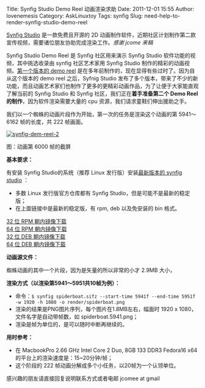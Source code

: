 Title: Synfig Studio Demo Reel 动画渲染求助
Date: 2011-12-01 15:55
Author: lovenemesis
Category: AskLinuxtoy
Tags: synfig
Slug: need-help-to-render-synfig-studio-demo-reel

[Synfig Studio](http://www.synfig.org/cms/) 是一款免费且开源的 2D
动画制作软件，近期社区计划制作第二款宣传视频，需要诸位朋友协助完成渲染工作。*感谢
jcome 来稿*

Synfig Studio Demo Reel 是 Synfig 社区用来演示 Synfig Studio
软件功能的视频，其中挑选收录由 synfig 社区艺术家用 Synfig Studio
制作的精彩的动画视频。[第一个版本的 demo
reel](http://www.synfig.org/cms/en/gallery/animation/synfig-studio-demo-reel/)
是在多年前制作的，现在显得有些过时了。因为自从这个版本的 demo reel
之后，Syfnig Studio
发布了多个版本，带来了不少的新功能，而且动画艺术家们也制作了更多的更精彩动画作品，为了让便于大家能直观了解当前的
Synfig Studio 和 Synfig 社区，我们正在**着手准备第二个 Demo Reel
的制作**，因为软件渲染需要大量的 cpu 资源，我们请求童鞋们伸出援助之手。

我们以一个蜘蛛的动画片段作为开始，第一次的任务是渲染这个动画的第
5941～6162 帧的长度，共 222 帧画面。

[![](http://linuxtoy.org/img/2011/12/synfig-dem-reel-2.png "synfig-dem-reel-2")](http://linuxtoy.org/img/2011/12/synfig-dem-reel-2.png)

图：动画第 6000 帧的截屏

**基本要求：**

有安装 Synfig Studio的系统（推荐 Linux 发行版）安装[最新版本的 synfig
studio](http://www.synfig.org/cms/en/download/stable) ：

-   多数 Linux 发行版官方仓库都有 Synfig
    Studio，但是可能不是最新的稳定版；
-   在上面链接中是最新的稳定版，有 rpm, deb 以及免安装的 bin 格式。

[32 位 RPM 朝内镜像下载](http://dl.dbank.com/c0nwwd0gd7)  
[64 位 RPM 朝内镜像下载](http://dl.dbank.com/c0k8dxrk91)  
[32 位 DEB 朝内镜像下载](http://dl.dbank.com/c0cub0wvvu)  
[64 位 DEB 朝内镜像下载](http://dl.dbank.com/c0wbae3lm1)

**动画源文件：**

蜘蛛动画的其中一个片段，因为是矢量的所以非常的小才 2.9MB 大小，

**渲染方式（以渲染第5941～5951共10帧为例）：**

-   命令：`$ synfig spiderboat.sifz --start-time 5941f --end-time 5951f -w 1920 -h 1080 -o render/spiderboat.png`
-   渲染的结果是PNG图片序列，每个图片在1.8MB左右，幅面时 1920 x
    1080，文件名字是自动带帧数，如 spiderboat.5941.png；
-   渲染是帧为单位的，是可以随时中断再继续的。

**用时参考：**

-   在 MacbookPro 2.66 GHz Intel Core 2 Duo, 8GB 133 DDR3 Fedora16 x64
    的平台上的渲染速度是：15~20分钟/帧；
-   这个阶段的 222 帧动画分解成多个小任务，以20帧为一个认领单位。

感兴趣的朋友请直接回复说明联系方式或者电邮 jcomee at gmail
